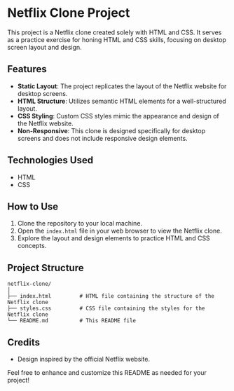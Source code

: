 # Netflix Clone Project

This project is a Netflix clone created solely with HTML and CSS. It serves as a practice exercise for honing HTML and CSS skills, focusing on desktop screen layout and design.

## Features

- **Static Layout**: The project replicates the layout of the Netflix website for desktop screens.
- **HTML Structure**: Utilizes semantic HTML elements for a well-structured layout.
- **CSS Styling**: Custom CSS styles mimic the appearance and design of the Netflix website.
- **Non-Responsive**: This clone is designed specifically for desktop screens and does not include responsive design elements.

## Technologies Used

- HTML
- CSS

## How to Use

1. Clone the repository to your local machine.
2. Open the `index.html` file in your web browser to view the Netflix clone.
3. Explore the layout and design elements to practice HTML and CSS concepts.

## Project Structure

```
netflix-clone/
│
├── index.html         # HTML file containing the structure of the Netflix clone
├── styles.css         # CSS file containing the styles for the Netflix clone
└── README.md          # This README file
```

## Credits

- Design inspired by the official Netflix website.



Feel free to enhance and customize this README as needed for your project!
